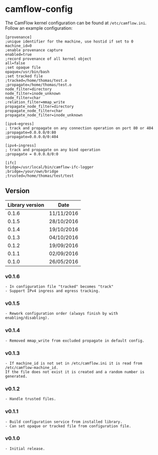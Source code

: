 # camflow-config

The CamFlow kernel configuration can be found at `/etc/camflow.ini`. Follow an example configuration:

```
[provenance]
;unique identifier for the machine, use hostid if set to 0
machine_id=0
;enable provenance capture
enabled=true
;record provenance of all kernel object
all=false
;set opaque file
opaque=/usr/bin/bash
;set tracked file
;tracked=/home/thomas/test.o
;propagate=/home/thomas/test.o
node_filter=directory
node_filter=inode_unknown
node_filter=char
;relation_filter=mmap_write
propagate_node_filter=directory
propagate_node_filter=char
propagate_node_filter=inode_unknown

[ipv4−egress]
; track and propagate on any connection operation on port 80 or 404
;propagate=0.0.0.0/0:80
;propagate=0.0.0.0/0:404

[ipv4−ingress]
; track and propagate on any bind operation
;propagate = 0.0.0.0/0:0

[ifc]
bridge=/usr/local/bin/camflow-ifc-logger
;bridge=/your/own/bridge
;trusted=/home/thomas/test/test
```

## Version

| Library version | Date       |
| --------------- | ---------- |
| 0.1.6           | 11/11/2016 |
| 0.1.5           | 28/10/2016 |
| 0.1.4           | 19/10/2016 |
| 0.1.3           | 04/10/2016 |
| 0.1.2           | 19/09/2016 |
| 0.1.1           | 02/09/2016 |
| 0.1.0           | 26/05/2016 |

### v0.1.6
```
- In configuration file "tracked" becomes "track"
- Support IPv4 ingress and egress tracking.
```

### v0.1.5
```
- Rework configuration order (always finish by with enabling/disabling).
```

### v0.1.4
```
- Removed mmap_write from excluded propagate in default config.
```

### v0.1.3
```
- If machine_id is not set in /etc/camflow.ini it is read from /etc/camflow-machine_id.
If the file does not exist it is created and a random number is generated.
```

### v0.1.2
```
- Handle trusted files.
```

### v0.1.1
```
- Build configuration service from installed library.
- Can set opaque or tracked file from configuration file.
```


### v0.1.0
```
- Initial release.
```
